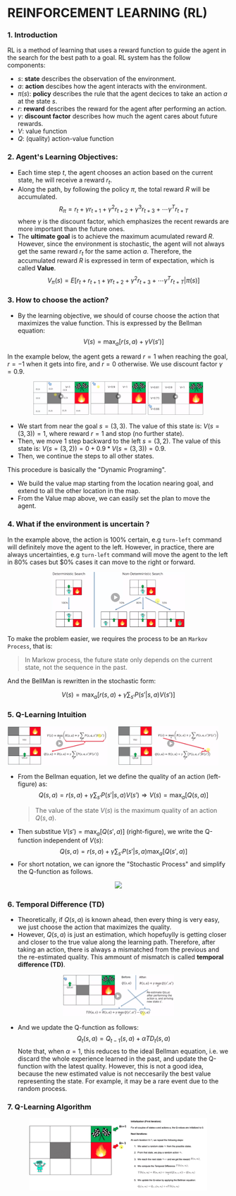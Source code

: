 # REINFORCEMENT LEARNING (RL)

### 1. Introduction
RL is a method of learning that uses a reward function to guide the agent in the search for the best path to a goal. 
RL system has the follow components:
+ $s$: **state** describes the observation of the environment. 
+ $a$: **action** descibes how the agent interacts with the environment.
+ $\pi(s)$: **policy** describes the rule that the agent decices to take an action $a$ at the state $s$.
+ $r$: **reward** describes the reward for the agent after performing an action.
+ $\gamma$: **discount factor** describes how much the agent cares about future rewards.
+ $V$: value function 
+ $Q$: (quality) action-value function

### 2. Agent's Learning Objectives: 
+ Each time step $t$, the agent chooses an action based on the current state, he will receive a reward $r_t$.
+ Along the path, by following the policy $\pi$, the total reward $R$ will be accumulated.
    $$R_{\pi} = r_t + \gamma r_{t+1} + \gamma^2 r_{t+2} + \gamma^3 r_{t+3} + \cdots \gamma^T r_{t+T}$$
  where $\gamma$ is the discount factor, which emphasizes the recent rewards are more important than the future ones.  
+ The **ultimate goal** is to achieve the maximum acumulated reward $R$. However, since the environment is stochastic, the agent will not always get the same reward $r_t$ for the same action $a$. Therefore, the accumulated reward $R$ is expressed in term of expectation, which is called **Value**.
    $$V_{\pi}(s) = E[r_t + r_{t+1} + \gamma r_{t+2} + \gamma^2 r_{t+3} + \cdots \gamma^T r_{t+T}|\pi(s)]$$

### 3. How to choose the action?
+  By the learning objective, we should of course choose the action that maximizes the value function. This is expressed by the Bellman equation:
    $$V(s) = \max_a[r(s,a) + \gamma V(s')]$$

In the example below, the agent gets a reward $r=1$ when reaching the goal, $r=-1$ when it gets into fire, and $r=0$ otherwise. We use discount factor $\gamma=0.9$. 
<p align="middle">
  <img src="Fig/F2a.png" width="25%" /> 
  <img src="Fig/F2b.png" width="25%" /> 
  <img src="Fig/F2c.png" width="25%" />
</p>

+ We start from near the goal $s=(3,3)$. The value of this state is: $V(s=(3,3)) = 1$, where reward $r=1$ and stop (no further state).
+ Then, we move 1 step backward to the left $s=(3,2)$. The value of this state is: $V(s=(3,2)) = 0 + 0.9*V(s=(3,3))=0.9$.
+ Then, we continue the steps to all other states. 

This procedure is basically the "Dynamic Programing".
+ We build the value map starting from the location nearing goal, and extend to all the other location in the map.
+ From the Value map above, we can easily set the plan to move the agent. 

### 4. What if the environment is uncertain ? 
In the example above, the action is 100% certain, e.g `turn-left` command will definitely move the agent to the left. However, in practice, there are always uncertainties, e.g `turn-left` command will move the agent to the left in 80% cases but $0% cases it can move to the right or forward.
<p align="middle">
  <img src="Fig/F3.png" width="60%" /> 
</p>

To make the problem easier, we requires the process to be an `Markov Process`, that is:

> In Markow process, the future state only depends on the current state, not the sequence in the past.

And the BellMan is rewritten in the stochastic form:

$$V(s) = \max_a[r(s,a) + \gamma \sum_{s'} P(s'|s,a) V(s')]$$

### 5. Q-Learning Intuition

<p align="middle">
  <img src="Fig/Bellman-1.png" align="left" width="45%" /> 
  <img src="Fig/Bellman-2.png" width="45%" /> 
</p>

+ From the Bellman equation, let we define the quality of an action (left-figure) as:
  $$Q(s,a) = r(s,a) + \gamma \sum_{s'} P(s'|s,a) V(s') \Rightarrow V(s) = \max_a[Q(s,a)]$$
  > The value of the state $V(s)$ is the maximum quality of an action $Q(s,a)$.
+ Then substitue $V(s') = \max_a[Q(s',a)]$ (right-figure), we write the Q-function  independent of $V(s)$: 
  $$Q(s,a) = r(s,a) + \gamma \sum_{s'} P(s'|s,a) \max_a[Q(s',a)]$$
+ For short notation, we can ignore the "Stochastic Process" and simplify the Q-function as follows.
  <!-- $$Q(s,a) = r(s,a) + \gamma \max_a[Q(s',a)]$$ --> 

<div align="center"><img style="background: white;" src="../svg/fcJhDqkadG.svg"></div>


### 6. Temporal Difference (TD)
+ Theoretically, if $Q(s,a)$ is known ahead, then every thing is very easy, we just choose the action that maximizes the quality.
+ However, $Q(s,a)$ is just an estimation, which hopefuylly is getting closer and closer to the true value along the learning path. Therefore, after taking an action, there is always a mismatched from the previous and the re-estimated quality. This ammount of mismatch is called **temporal difference (TD)**.
<p align="middle">
  <img src="Fig/TempDiff.png" width="50%" /> 
</p>

+ And we update the Q-function as follows:
  $$Q_t(s,a) = Q_{t-1}(s,a) + \alpha TD_t(s,a)$$
  Note that, when $\alpha=1$, this reduces to the ideal Bellman equation, i.e. we discard the whole experience learned in the past, and update the Q-function with the latest quality.  However, this is not a good idea, because the new estimated value is not neccesarily the best value representing the state. For example, it may be a rare event due to the random process.   


### 7. Q-Learning Algorithm
<p align="middle">
  <img src="Fig/Q-Learning.png" width="80%" /> 
</p>







    